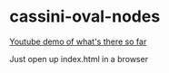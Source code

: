 # cassini-oval-nodes

[Youtube demo of what's there so far](https://youtu.be/CIic4o0fp44)

Just open up index.html in a browser